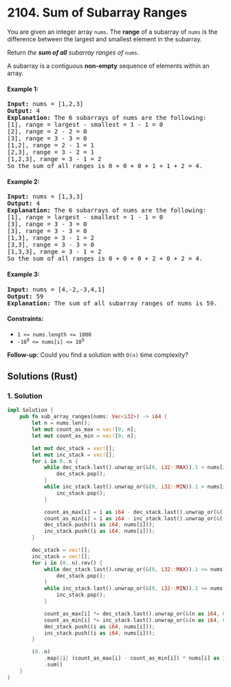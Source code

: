 # 2104. Sum of Subarray Ranges
You are given an integer array `nums`. The **range** of a subarray of `nums` is the difference between the largest and smallest element in the subarray.

Return *the **sum of all** subarray ranges of* `nums`.

A subarray is a contiguous **non-empty** sequence of elements within an array.

#### Example 1:
<pre>
<strong>Input:</strong> nums = [1,2,3]
<strong>Output:</strong> 4
<strong>Explanation:</strong> The 6 subarrays of nums are the following:
[1], range = largest - smallest = 1 - 1 = 0
[2], range = 2 - 2 = 0
[3], range = 3 - 3 = 0
[1,2], range = 2 - 1 = 1
[2,3], range = 3 - 2 = 1
[1,2,3], range = 3 - 1 = 2
So the sum of all ranges is 0 + 0 + 0 + 1 + 1 + 2 = 4.
</pre>

#### Example 2:
<pre>
<strong>Input:</strong> nums = [1,3,3]
<strong>Output:</strong> 4
<strong>Explanation:</strong> The 6 subarrays of nums are the following:
[1], range = largest - smallest = 1 - 1 = 0
[3], range = 3 - 3 = 0
[3], range = 3 - 3 = 0
[1,3], range = 3 - 1 = 2
[3,3], range = 3 - 3 = 0
[1,3,3], range = 3 - 1 = 2
So the sum of all ranges is 0 + 0 + 0 + 2 + 0 + 2 = 4.
</pre>

#### Example 3:
<pre>
<strong>Input:</strong> nums = [4,-2,-3,4,1]
<strong>Output:</strong> 59
<strong>Explanation:</strong> The sum of all subarray ranges of nums is 59.
</pre>

#### Constraints:
* `1 <= nums.length <= 1000`
* <code>-10<sup>9</sup> <= nums[i] <= 10<sup>9</sup></code>

**Follow-up:** Could you find a solution with `O(n)` time complexity?

## Solutions (Rust)

### 1. Solution
```Rust
impl Solution {
    pub fn sub_array_ranges(nums: Vec<i32>) -> i64 {
        let n = nums.len();
        let mut count_as_max = vec![0; n];
        let mut count_as_min = vec![0; n];

        let mut dec_stack = vec![];
        let mut inc_stack = vec![];
        for i in 0..n {
            while dec_stack.last().unwrap_or(&(0, i32::MAX)).1 < nums[i] {
                dec_stack.pop();
            }
            while inc_stack.last().unwrap_or(&(0, i32::MIN)).1 > nums[i] {
                inc_stack.pop();
            }

            count_as_max[i] = i as i64 - dec_stack.last().unwrap_or(&(-1, 0)).0;
            count_as_min[i] = i as i64 - inc_stack.last().unwrap_or(&(-1, 0)).0;
            dec_stack.push((i as i64, nums[i]));
            inc_stack.push((i as i64, nums[i]));
        }

        dec_stack = vec![];
        inc_stack = vec![];
        for i in (0..n).rev() {
            while dec_stack.last().unwrap_or(&(0, i32::MAX)).1 <= nums[i] {
                dec_stack.pop();
            }
            while inc_stack.last().unwrap_or(&(0, i32::MIN)).1 >= nums[i] {
                inc_stack.pop();
            }

            count_as_max[i] *= dec_stack.last().unwrap_or(&(n as i64, 0)).0 - i as i64;
            count_as_min[i] *= inc_stack.last().unwrap_or(&(n as i64, 0)).0 - i as i64;
            dec_stack.push((i as i64, nums[i]));
            inc_stack.push((i as i64, nums[i]));
        }

        (0..n)
            .map(|i| (count_as_max[i] - count_as_min[i]) * nums[i] as i64)
            .sum()
    }
}
```
